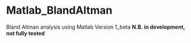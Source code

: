 # Matlab_BlandAltman
Bland Altman analysis using Matlab 
Version 1_beta
**N.B. in development, not fully tested** 
